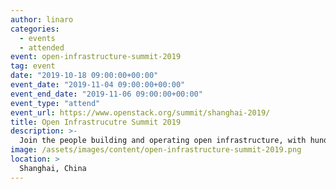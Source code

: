 ```yaml
---
author: linaro
categories:
  - events
  - attended
event: open-infrastructure-summit-2019
tag: event
date: "2019-10-18 09:00:00+00:00"
event_date: "2019-11-04 09:00:00+00:00"
event_end_date: "2019-11-06 09:00:00+00:00"
event_type: "attend"
event_url: https://www.openstack.org/summit/shanghai-2019/
title: Open Infrastrucutre Summit 2019
description: >-
  Join the people building and operating open infrastructure, with hundreds of sessions and workshops on Container Infrastructure, CI/CD, Telecom + NFV, Public Cloud, Private & Hybrid Cloud, Security and members of open source communities like Airship, Ansible, Ceph, Docker, Kata Containers, Kubernetes, ONAP, OpenStack, Open vSwitch, OPNFV, StarlingX, Zuul and more.
image: /assets/images/content/open-infrastructure-summit-2019.png
location: >
  Shanghai, China
---
```

